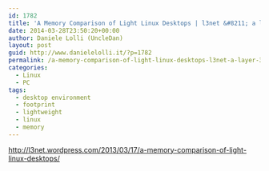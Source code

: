 ```yaml
---
id: 1782
title: 'A Memory Comparison of Light Linux Desktops | l3net &#8211; a layer 3 networking blog'
date: 2014-03-28T23:50:20+00:00
author: Daniele Lolli (UncleDan)
layout: post
guid: http://www.danielelolli.it/?p=1782
permalink: /a-memory-comparison-of-light-linux-desktops-l3net-a-layer-3-networking-blog-03-2014.html
categories:
  - Linux
  - PC
tags:
  - desktop environment
  - footprint
  - lightweight
  - linux
  - memory
---
```

<http://l3net.wordpress.com/2013/03/17/a-memory-comparison-of-light-linux-desktops/>